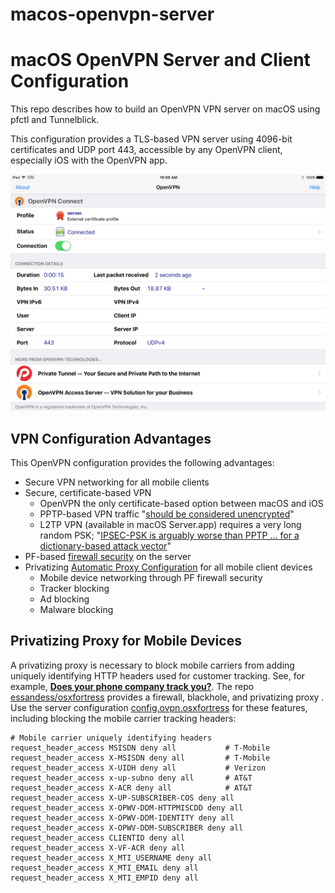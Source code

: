 macos-openvpn-server
==================

# macOS OpenVPN Server and Client Configuration

This repo describes how to build an OpenVPN VPN server on macOS using pfctl and Tunnelblick.

This configuration provides a TLS-based VPN server using 4096-bit certificates and UDP port 443, accessible by any OpenVPN client, especially iOS with the OpenVPN app.

![OpenVPN iPad](images/OpenVPN_iPad.PNG)

## VPN Configuration Advantages

This OpenVPN configuration provides the following advantages:

* Secure VPN networking for all mobile clients
* Secure, certificate-based VPN
    * OpenVPN the only certificate-based option between macOS and iOS
    * PPTP-based VPN traffic "[should be considered unencrypted](https://www.cloudcracker.com/blog/2012/07/29/cracking-ms-chap-v2/)"
    * L2TP VPN (available in macOS Server.app) requires a very long random PSK; "[IPSEC-PSK is arguably worse than PPTP … for a dictionary-based attack vector](https://www.cloudcracker.com/blog/2012/07/29/cracking-ms-chap-v2/)"
* PF-based [firewall security](../../../osxfortress) on the server
* Privatizing [Automatic Proxy Configuration](../../../osxfortress) for all mobile client devices
    * Mobile device networking through PF firewall security
    * Tracker blocking
    * Ad blocking
    * Malware blocking

## Privatizing Proxy for Mobile Devices

A privatizing proxy is necessary to block mobile carriers from adding uniquely identifying HTTP headers used for customer tracking. See, for example, __[
Does your phone company track you?](http://arstechnica.com/security/2014/11/does-your-phone-company-track-you/)__. The repo [essandess/osxfortress](../../../osxfortress) provides a firewall,
blackhole, and privatizing proxy . Use the server configuration
[config.ovpn.osxfortress](openvpn-server-tun.tblk/config.ovpn.osxfortress) for these features, including blocking the mobile carrier tracking headers:

```
# Mobile carrier uniquely identifying headers
request_header_access MSISDN deny all           # T-Mobile
request_header_access X-MSISDN deny all         # T-Mobile
request_header_access X-UIDH deny all           # Verizon
request_header_access x-up-subno deny all       # AT&T
request_header_access X-ACR deny all            # AT&T
request_header_access X-UP-SUBSCRIBER-COS deny all
request_header_access X-OPWV-DDM-HTTPMISCDD deny all
request_header_access X-OPWV-DDM-IDENTITY deny all
request_header_access X-OPWV-DDM-SUBSCRIBER deny all
request_header_access CLIENTID deny all
request_header_access X-VF-ACR deny all
request_header_access X_MTI_USERNAME deny all
request_header_access X_MTI_EMAIL deny all
request_header_access X_MTI_EMPID deny all
```
